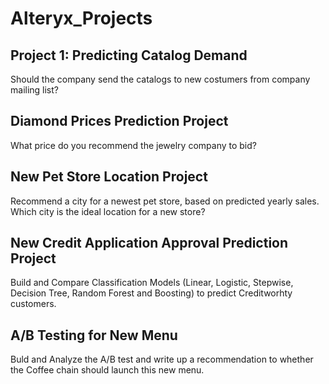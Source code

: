 # Alteryx_Projects

## Project 1: Predicting Catalog Demand

Should the company send the catalogs to new costumers from company mailing list?

## Diamond Prices Prediction Project

What price do you recommend the jewelry company to bid? 

## New Pet Store Location Project

Recommend a city for a newest pet store, based on predicted yearly sales. Which city is the ideal location for a new store?

## New Credit Application Approval Prediction Project

Build and Compare Classification Models (Linear, Logistic, Stepwise, Decision Tree, Random Forest and Boosting) to predict Creditworhty customers.

## A/B Testing for New Menu

Buld and Analyze the A/B test and write up a recommendation to whether the Coffee chain should launch this new menu.
